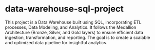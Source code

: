 # data-warehouse-sql-project
This project is a Data Warehouse built using SQL, incorporating ETL processes, Data Modeling, and Analytics. It follows the Medallion Architecture (Bronze, Silver, and Gold layers) to ensure efficient data ingestion, transformation, and reporting. The goal is to create a scalable and optimized data pipeline for insightful analytics.
